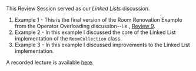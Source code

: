 This Review Session served as our *Linked Lists* discussion.

  1. Example 1 - This is the final version of the Room Renovation Example from
     the Operator Overloading discussion--i.e., [Review 9](../Review-09). 
  2. Example 2 - In this example I discussed the core of the Linked List
     implementation of the `RoomCollection` class.
  3. Example 3 - In this example I discussed improvements to the Linked List
     implementation.

A recorded lecture is available [here](https://youtu.be/UhSzoU0Kblw).
